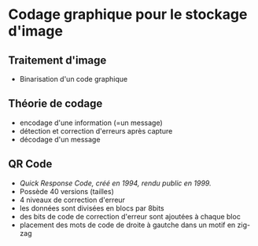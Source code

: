 # Codage graphique pour le stockage d'image

## Traitement d'image

- Binarisation d'un code graphique

## Théorie de codage

- encodage d'une information (=un message)
- détection et correction d'erreurs après capture
- décodage d'un message

## QR Code

- *Quick Response Code, créé en 1994, rendu public en 1999.*
- Possède 40 versions (tailles)
- 4 niveaux de correction d'erreur
- les données sont divisées en blocs par 8bits
- des bits de code de correction d'erreur sont ajoutées à chaque bloc
- placement des mots de code de droite à gautche dans un motif en zig-zag
